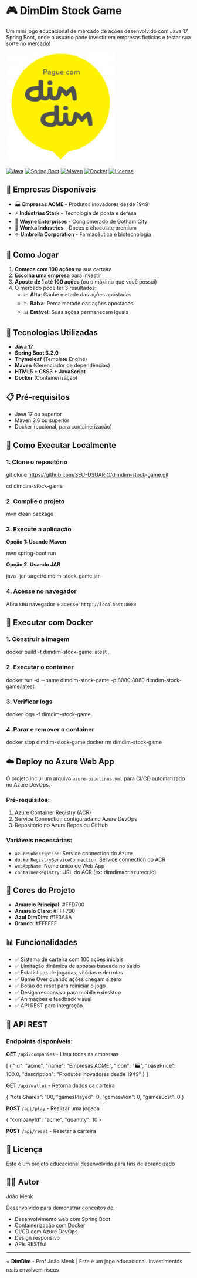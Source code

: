 # 🎮 DimDim Stock Game

Um mini jogo educacional de mercado de ações desenvolvido com Java 17 Spring Boot, onde o usuário pode investir em empresas fictícias e testar sua sorte no mercado!

![DimDim Logo](src/main/resources/static/images/logo-dimdim.jpg)

[![Java](https://img.shields.io/badge/Java-17-orange?logo=java)](https://www.oracle.com/java/)
[![Spring Boot](https://img.shields.io/badge/Spring%20Boot-3.2.0-brightgreen?logo=spring)](https://spring.io/projects/spring-boot)
[![Maven](https://img.shields.io/badge/Maven-3.6+-blue?logo=apache-maven)](https://maven.apache.org/)
[![Docker](https://img.shields.io/badge/Docker-Ready-2496ED?logo=docker)](https://www.docker.com/)
[![License](https://img.shields.io/badge/License-Educational-yellow)](LICENSE)

## 🏢 Empresas Disponíveis

- 🏭 **Empresas ACME** - Produtos inovadores desde 1949
- ⚡ **Indústrias Stark** - Tecnologia de ponta e defesa
- 🦇 **Wayne Enterprises** - Conglomerado de Gotham City
- 🍫 **Wonka Industries** - Doces e chocolate premium
- ☂️ **Umbrella Corporation** - Farmacêutica e biotecnologia

## 🎯 Como Jogar

1. **Comece com 100 ações** na sua carteira
2. **Escolha uma empresa** para investir
3. **Aposte de 1 até 100 ações** (ou o máximo que você possui)
4. O mercado pode ter 3 resultados:
   - 📈 **Alta**: Ganhe metade das ações apostadas
   - 📉 **Baixa**: Perca metade das ações apostadas
   - 📊 **Estável**: Suas ações permanecem iguais

## 🚀 Tecnologias Utilizadas

- **Java 17**
- **Spring Boot 3.2.0**
- **Thymeleaf** (Template Engine)
- **Maven** (Gerenciador de dependências)
- **HTML5 + CSS3 + JavaScript**
- **Docker** (Containerização)

## 📋 Pré-requisitos

- Java 17 ou superior
- Maven 3.6 ou superior
- Docker (opcional, para containerização)

## 🔧 Como Executar Localmente

### 1. Clone o repositório

git clone https://github.com/SEU-USUARIO/dimdim-stock-game.git

cd dimdim-stock-game


### 2. Compile o projeto

mvn clean package


### 3. Execute a aplicação

**Opção 1: Usando Maven**

mvn spring-boot:run


**Opção 2: Usando JAR**

java -jar target/dimdim-stock-game.jar


### 4. Acesse no navegador

Abra seu navegador e acesse: `http://localhost:8080`

## 🐳 Executar com Docker

### 1. Construir a imagem

docker build -t dimdim-stock-game:latest .


### 2. Executar o container

docker run -d --name dimdim-stock-game -p 8080:8080 dimdim-stock-game:latest


### 3. Verificar logs


docker logs -f dimdim-stock-game


### 4. Parar e remover o container

docker stop dimdim-stock-game
docker rm dimdim-stock-game


## ☁️ Deploy no Azure Web App

O projeto inclui um arquivo `azure-pipelines.yml` para CI/CD automatizado no Azure DevOps.

### Pré-requisitos:
1. Azure Container Registry (ACR)
2. Service Connection configurada no Azure DevOps
3. Repositório no Azure Repos ou GitHub

### Variáveis necessárias:
- `azureSubscription`: Service connection do Azure
- `dockerRegistryServiceConnection`: Service connection do ACR
- `webAppName`: Nome único do Web App
- `containerRegistry`: URL do ACR (ex: dimdimacr.azurecr.io)

## 🎨 Cores do Projeto

- **Amarelo Principal**: #FFD700
- **Amarelo Claro**: #FFF700
- **Azul DimDim**: #1E3A8A
- **Branco**: #FFFFFF

## 📊 Funcionalidades

- ✅ Sistema de carteira com 100 ações iniciais
- ✅ Limitação dinâmica de apostas baseada no saldo
- ✅ Estatísticas de jogadas, vitórias e derrotas
- ✅ Game Over quando ações chegam a zero
- ✅ Botão de reset para reiniciar o jogo
- ✅ Design responsivo para mobile e desktop
- ✅ Animações e feedback visual
- ✅ API REST para integração

## 🔌 API REST

### Endpoints disponíveis:

**GET** `/api/companies` - Lista todas as empresas

[
{
  "id": "acme",
  "name": "Empresas ACME",
  "icon": "🏭",
  "basePrice": 100.0,
  "description": "Produtos inovadores desde 1949"
}
]


**GET** `/api/wallet` - Retorna dados da carteira


{
  "totalShares": 100,
  "gamesPlayed": 0,
  "gamesWon": 0,
  "gamesLost": 0
}


**POST** `/api/play` - Realizar uma jogada


{
"companyId": "acme",
"quantity": 10
}


**POST** `/api/reset` - Resetar a carteira


## 📝 Licença

Este é um projeto educacional desenvolvido para fins de aprendizado

## 👨‍💻 Autor

João Menk

Desenvolvido para demonstrar conceitos de:
- Desenvolvimento web com Spring Boot
- Containerização com Docker
- CI/CD com Azure DevOps
- Design responsivo
- APIs RESTful

---

⭐ **DimDim** - Prof João Menk | Este é um jogo educacional. Investimentos reais envolvem riscos
